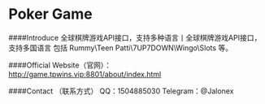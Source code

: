 # Poker Game

####Introduce
全球棋牌游戏API接口，支持多种语言丨全球棋牌游戏API接口，支持多国语言
包括 Rummy\Teen Patti\7UP7DOWN\Wingo\Slots 等。

####Official Website（官网）：
http://game.tpwins.vip:8801/about/index.html

####Contact （联系方式）
QQ：1504885030
Telegram：@Jalonex
